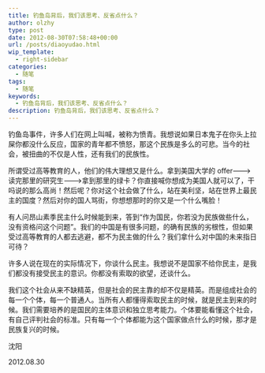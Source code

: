 ```yaml
---
title: 钓鱼岛背后，我们该思考、反省点什么？
author: olzhy
type: post
date: 2012-08-30T07:58:48+00:00
url: /posts/diaoyudao.html
wip_template:
  - right-sidebar
categories:
  - 随笔
tags:
  - 随笔
keywords:
  - 钓鱼岛背后，我们该思考、反省点什么？
description: 钓鱼岛背后，我们该思考、反省点什么？
---
```


钓鱼岛事件，许多人们在网上叫喊，被称为愤青。我想说如果日本鬼子在你头上拉屎你都没什么反应，国家的青年都不愤怒，那这个民族是多么的可悲。当今的社会，被扭曲的不仅是人性，还有我们的民族性。

所谓受过高等教育的人，他们的伟大理想又是什么。拿到美国大学的 offer--->读完那里的研究生--->拿到那里的绿卡？你直接喊你想成为美国人就可以了，干吗说的那么高尚！然后呢？你对这个社会做了什么，站在美利坚，站在世界上最民主的国度？然后对你的国人骂街，你想想那时的你又是一个什么嘴脸！

有人问昂山素季民主什么时候能到来，答到“作为国民，你若没为民族做些什么，没有资格问这个问题”。我们的中国是有很多问题，的确有民族的劣根性，但如果受过高等教育的人都去逃避，都不为民主做的什么？我们拿什么对中国的未来指日可待？

许多人说在现在的实际情况下，你谈什么民主。我想说不是国家不给你民主，是我们都没有接受民主的意识。你都没有索取的欲望，还谈什么。

我们这个社会从来不缺精英，但是社会的民主靠的却不仅是精英。而是组成社会的每一个个体，每一个普通人。当所有人都懂得索取民主的时候，就是民主到来的时候。我们需要培养的是国民的主体意识和独立思考能力。个体要能看懂这个社会，有自己评判社会的标准。只有每一个个体都能为这个国家做点什么的时候，那才是民族复兴的时候。

沈阳

2012.08.30
